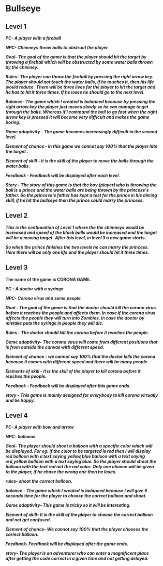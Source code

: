 # Bullseye

## Level 1

***PC- A player with a fireball***

***NPC- Chimneys  throw balls to obstruct the player***

***Goal- The goal of the game is that the player should hit the target by throwing a fireball which will be obstructed by some water balls thrown by the chimney.***

***Rules- The player can throw the fireball by pressing the right arrow key. The player should not touch the water balls, if he touches it, then his life would reduce.*** ***There will be three lives for the player to hit the target and he has to hit it three times. If he loses he should go to the next level.***

***Balance- The game which I created is balanced because by pressing the right arrow key the player just moves slowly so he can manage to get through the balls. Whereas if  I command the ball to go fast when the right arrow key is pressed it will become very difficult and makes the game boring.***

***Game adaptivity - The game becomes increasingly difficult in the second level.***

***Element of chance - In this game we cannot say 100% that the player hits the target .***

***Element of skill - It is the skill of the player to move the balls through the water balls.***

***Feedback - Feedback will be displayed after each level.***

***Story - The story of this game is that the boy (player)  who is throwing the ball is a prince and the water balls are being thrown by the princess's father. So the princess's father has kept a test for the prince in his aiming skill, if he hit the bullseye then the prince could marry the princess.***

## Level 2

***This is the continuation of Level 1 where the the chimneys would be increased and  speed of the black balls would be increased and the target will be a moving target.*** ***After this level, in level 3 a new game starts***.

***So when the prince finishes the two levels he can marry the princess.*** ***Here there will be only one life and the player should hit it three times.***

## Level 3

**The name of the game is CORONA GAME.**

***PC - A doctor with a syringe***

***NPC- Corona virus and some people*** 

***Goal - The goal of the game is that the doctor should kill the corona virus before it reaches the people and affects them. In case if the corona virus affects the people they will turn into Zombies. In case the doctor by mistake puts the syringe in people they will die.***

***Rules - The doctor should kill the corona before it reaches the people.***

***Game adaptivity- The corona virus will come from different positions that is from outside the canvas with different speed.***

***Element of chance - we cannot say 100% that the doctor kills the corona because it comes with different speed and there will be many people.***

***Elements of skill - It is the skill of the player to kill corona before it reaches the people.***

***Feedback - Feedback will be displayed after this game ends.***

***story - This game is mainly designed for everybody to kill corona virtually and be happy.***

## Level 4

***PC- A player with bow and arrow***

***NPC- balloons***

***Goal- The player should shoot a balloon with a specific color which will be displayed. For eg: if the color to be targeted is red then I will display red balloon with a text saying yellow,blue balloon with a text saying red,yellow balloon with a text saying blue. So the player should shoot the balloon with the text red not the red color.*** ***Only one chance will be given to the player, if he chose the wrong one then he loses.***

***rules- shoot the correct balloon.***

***balance - The game which I created is balanced because I will give 5 seconds time for the player to choose the correct balloon and shoot.***

***Game adaptivity- This game is tricky so it will be interesting.***

***Element of skill- It is the skill of the player to choose the correct balloon and not get confused.***

***Element of chance- We cannot say 100% that the player chooses the correct balloon.***

***Feedback- Feedback will be displayed after the game ends.***

***story- The player is an adventurer who can enter a magnificent place after getting the  code correct in a given time and not getting delayed.*** 

















